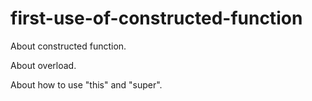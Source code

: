 # first-use-of-constructed-function

About constructed function.

About overload.

About how to use "this" and "super".
